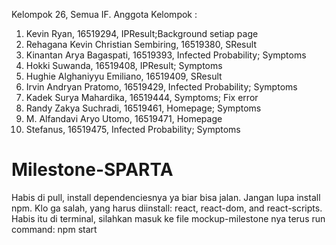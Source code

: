 Kelompok 26, Semua IF.
Anggota Kelompok :
1. Kevin Ryan, 16519294, IPResult;Background setiap page
2. Rehagana Kevin Christian Sembiring, 16519380, SResult
3. Kinantan Arya Bagaspati, 16519393, Infected Probability; Symptoms
4. Hokki Suwanda, 16519408, IPResult; Symptoms
5. Hughie Alghaniyyu Emiliano, 16519409, SResult
6. Irvin Andryan Pratomo, 16519429, Infected Probability; Symptoms
7. Kadek Surya Mahardika, 16519444, Symptoms; Fix error
8. Randy Zakya Suchradi, 16519461, Homepage; Symptoms
9. M. Alfandavi Aryo Utomo, 16519471, Homepage
10. Stefanus, 16519475, Infected Probability; Symptoms

# Milestone-SPARTA
Habis di pull, install dependenciesnya ya biar bisa jalan. Jangan lupa install npm.
Klo ga salah, yang harus diinstall: react, react-dom, and react-scripts.
Habis itu di terminal, silahkan masuk ke file mockup-milestone nya terus run command: npm start
